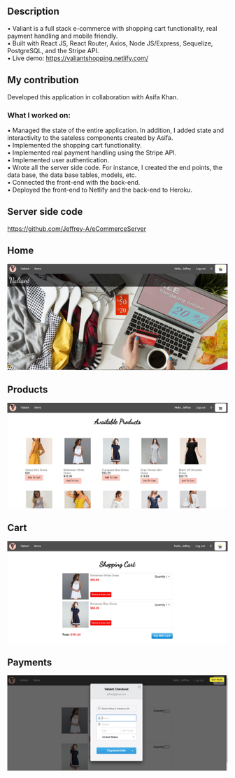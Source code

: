 ## Description 
•	Valiant is a full stack e-commerce with shopping cart functionality, real payment handling and mobile friendly.  
•	Built with React JS, React Router, Axios, Node JS/Express, Sequelize, PostgreSQL, and the Stripe API.  
•	Live demo: https://valiantshopping.netlify.com/  

## My contribution 
Developed this application in collaboration with Asifa Khan.  

### What I worked on:  
•  Managed the state of the entire application. In addition, I added state and interactivity to the sateless components created by Asifa.  
•  Implemented the shopping cart functionality.  
•  Implemented real payment handling using the Stripe API.  
•  Implemented user authentication.  
•  Wrote all the server side code. For instance, I created the end points, the data base, the data base tables, models, etc.    
•  Connected the front-end with the back-end.   
•  Deployed the front-end to Netlify and the back-end to Heroku.

## Server side code
https://github.com/Jeffrey-A/eCommerceServer  

## Home 
<img src="previewImages/home.JPG" width="600" />  

## Products
<img src="previewImages/products.JPG" width="600" />  

## Cart
<img src="previewImages/cart.JPG" width="600" />

## Payments
<img src="previewImages/payments.JPG" width="600" />



